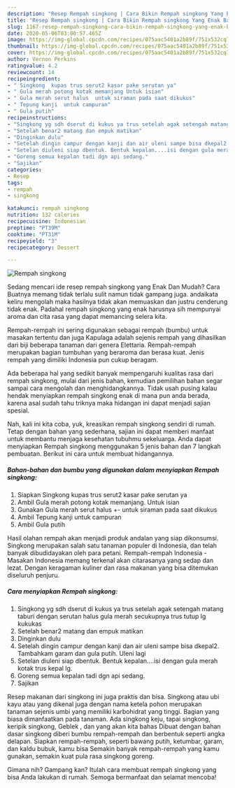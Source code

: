 ```yaml
---
description: "Resep Rempah singkong | Cara Bikin Rempah singkong Yang Enak Banget"
title: "Resep Rempah singkong | Cara Bikin Rempah singkong Yang Enak Banget"
slug: 1167-resep-rempah-singkong-cara-bikin-rempah-singkong-yang-enak-banget
date: 2020-05-06T03:00:57.465Z
image: https://img-global.cpcdn.com/recipes/075aac5401a2b89f/751x532cq70/rempah-singkong-foto-resep-utama.jpg
thumbnail: https://img-global.cpcdn.com/recipes/075aac5401a2b89f/751x532cq70/rempah-singkong-foto-resep-utama.jpg
cover: https://img-global.cpcdn.com/recipes/075aac5401a2b89f/751x532cq70/rempah-singkong-foto-resep-utama.jpg
author: Vernon Perkins
ratingvalue: 4.2
reviewcount: 14
recipeingredient:
- " Singkong  kupas trus serut2 kasar pake serutan ya"
- " Gula merah potong kotak memanjang Untuk isian"
- " Gula merah serut halus  untuk siraman pada saat dikukus"
- " Tepung kanji  untuk campuran"
- " Gula putih"
recipeinstructions:
- "Singkong yg sdh dserut di kukus ya trus setelah agak setengah matang taburi dengan serutan halus gula merah secukupnya trus tutup lg kukukas"
- "Setelah benar2 matang dan empuk matikan"
- "Dinginkan dulu"
- "Setelah dingin campur dengan kanji dan air uleni sampe bisa dkepal2. Tambahkam garam dan gula putih. Uleni lagi"
- "Setelan diuleni siap dbentuk. Bentuk kepalan....isi dengan gula merah kotak trus kepal lg."
- "Goreng semua kepalan tadi dgn api sedang."
- "Sajikan"
categories:
- Resep
tags:
- rempah
- singkong

katakunci: rempah singkong 
nutrition: 132 calories
recipecuisine: Indonesian
preptime: "PT39M"
cooktime: "PT31M"
recipeyield: "3"
recipecategory: Dessert

---
```



![Rempah singkong](https://img-global.cpcdn.com/recipes/075aac5401a2b89f/751x532cq70/rempah-singkong-foto-resep-utama.jpg)

Sedang mencari ide resep rempah singkong yang Enak Dan Mudah? Cara Buatnya memang tidak terlalu sulit namun tidak gampang juga. andaikata keliru mengolah maka hasilnya tidak akan memuaskan dan justru cenderung tidak enak. Padahal rempah singkong yang enak harusnya sih mempunyai aroma dan cita rasa yang dapat memancing selera kita.

Rempah-rempah ini sering digunakan sebagai rempah (bumbu) untuk masakan tertentu dan juga Kapulaga adalah sejenis rempah yang dihasilkan dari biji beberapa tanaman dari genera Elettaria. Rempah-rempah merupakan bagian tumbuhan yang beraroma dan berasa kuat. Jenis rempah yang dimiliki Indonesia pun cukup beragam.

Ada beberapa hal yang sedikit banyak mempengaruhi kualitas rasa dari rempah singkong, mulai dari jenis bahan, kemudian pemilihan bahan segar sampai cara mengolah dan menghidangkannya. Tidak usah pusing kalau hendak menyiapkan rempah singkong enak di mana pun anda berada, karena asal sudah tahu triknya maka hidangan ini dapat menjadi sajian spesial.


Nah, kali ini kita coba, yuk, kreasikan rempah singkong sendiri di rumah. Tetap dengan bahan yang sederhana, sajian ini dapat memberi manfaat untuk membantu menjaga kesehatan tubuhmu sekeluarga. Anda dapat menyiapkan Rempah singkong menggunakan 5 jenis bahan dan 7 langkah pembuatan. Berikut ini cara untuk membuat hidangannya.

<!--inarticleads1-->

##### Bahan-bahan dan bumbu yang digunakan dalam menyiapkan Rempah singkong:

1. Siapkan  Singkong  kupas trus serut2 kasar pake serutan ya
1. Ambil  Gula merah potong kotak memanjang. Untuk isian
1. Gunakan  Gula merah serut halus +- untuk siraman pada saat dikukus
1. Ambil  Tepung kanji  untuk campuran
1. Ambil  Gula putih


Hasil olahan rempah akan menjadi produk andalan yang siap dikonsumsi. Singkong merupakan salah satu tanaman populer di Indonesia, dan telah banyak dibudidayakan oleh para petani. Rempah-rempah Indonesia - Masakan Indonesia memang terkenal akan citarasanya yang sedap dan lezat. Dengan keragaman kuliner dan rasa makanan yang bisa ditemukan diseluruh penjuru. 

<!--inarticleads2-->

##### Cara menyiapkan Rempah singkong:

1. Singkong yg sdh dserut di kukus ya trus setelah agak setengah matang taburi dengan serutan halus gula merah secukupnya trus tutup lg kukukas
1. Setelah benar2 matang dan empuk matikan
1. Dinginkan dulu
1. Setelah dingin campur dengan kanji dan air uleni sampe bisa dkepal2. Tambahkam garam dan gula putih. Uleni lagi
1. Setelan diuleni siap dbentuk. Bentuk kepalan....isi dengan gula merah kotak trus kepal lg.
1. Goreng semua kepalan tadi dgn api sedang.
1. Sajikan


Resep makanan dari singkong ini juga praktis dan bisa. Singkong atau ubi kayu atau yang dikenal juga dengan nama ketela pohon merupakan tanaman sejenis umbi yang memiliki karbohidrat yang tinggi. Bagian yang biasa dimanfaatkan pada tanaman. Ada singkong keju, tapai singkong, keripik singkong, Geblek , dan yang akan kita bahas Dibuat dengan bahan dasar singkong diberi bumbu rempah-rempah dan berbentuk seperti angka delapan. Siapkan rempah-rempah, seperti bawang putih, ketumbar, garam, dan kaldu bubuk, kamu bisa Semakin banyak rempah-rempah yang kamu gunakan, semakin kuat pula rasa singkong goreng. 

Gimana nih? Gampang kan? Itulah cara membuat rempah singkong yang bisa Anda lakukan di rumah. Semoga bermanfaat dan selamat mencoba!
